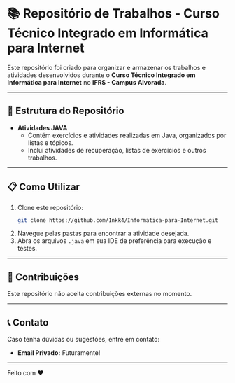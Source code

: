 # 📚 Repositório de Trabalhos - Curso Técnico Integrado em Informática para Internet

Este repositório foi criado para organizar e armazenar os trabalhos e atividades desenvolvidos durante o **Curso Técnico Integrado em Informática para Internet** no **IFRS - Campus Alvorada**.

---

## 📂 Estrutura do Repositório

- **Atividades JAVA**
  - Contém exercícios e atividades realizadas em Java, organizados por listas e tópicos.
  - Inclui atividades de recuperação, listas de exercícios e outros trabalhos.

---

## 📋 Como Utilizar

1. Clone este repositório:
   ```bash
   git clone https://github.com/1nkk4/Informatica-para-Internet.git
   ```
2. Navegue pelas pastas para encontrar a atividade desejada.
3. Abra os arquivos `.java` em sua IDE de preferência para execução e testes.

---

## 🔗 Contribuições

Este repositório não aceita contribuições externas no momento.

---

## 📞 Contato

Caso tenha dúvidas ou sugestões, entre em contato:
- **Email Privado:** Futuramente!

---

Feito com ❤️
